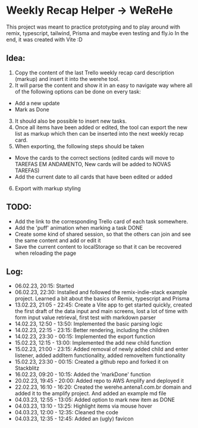 # Weekly Recap Helper -> WeReHe

This project was meant to practice prototyping and to play around with remix, typescript, tailwind, Prisma and maybe even testing and fly.io
In the end, it was created with Vite :D

## Idea:
1. Copy the content of the last Trello weekly recap card description (markup) and insert it into the werehe tool.
2. It will parse the content and show it in an easy to navigate way where all of the following options can be done on every task:
  - Add a new update
  - Mark as Done
3. It should also be possible to insert new tasks.
4. Once all items have been added or edited, the tool can export the new list as markup which then can be inserted into the next weekly recap card.
5. When exporting, the following steps should be taken
  - Move the cards to the correct sections (edited cards will move to TAREFAS EM ANDAMENTO, New cards will be added to NOVAS TAREFAS)
  - Add the current date to all cards that have been edited or added
6. Export with markup styling

## TODO:
- Add the link to the corresponding Trello card of each task somewhere.
- Add the 'puff' animation when marking a task DONE
- Create some kind of shared session, so that the others can join and see the same content and add or edit it
- Save the current content to localStorage so that it can be recovered when reloading the page

## Log:
- 06.02.23, 20:15: Started
- 06.02.23, 22:30: Installed and followed the remix-indie-stack example project. Learned a bit about the basics of Remix, typescript and Prisma
- 13.02.23, 21:05 - 22:45: Create a Vite app to get started quickly, created the first draft of the data input and main screens, lost a lot of time with form input value retrieval, first test with markdown parser
- 14.02.23, 12:50 - 13:50: Implemented the basic parsing logic
- 14.02.23, 22:15 - 23:15: Better rendering, including the children
- 14.02.23, 23:30 - 00:15: Implemented the export function
- 15.02.23, 12:15 - 13:00: Implemented the add new child function
- 15.02.23, 21:00 - 23:15: Added removal of newly added child and enter listener, added addItem functionality, added removeItem functionality
- 15.02.23, 23:30 - 00:15: Created a github repo and forked it on Stackblitz
- 16.02.23, 09:20 - 10:15: Added the 'markDone' function
- 20.02.23, 19:45 - 20:00: Added repo to AWS Amplify and deployed it
- 22.02.23, 16:10 - 16:20: Created the werehe.antena1.com.br domain and added it to the amplify project. And added an example md file
- 04.03.23, 12:55 - 13:05: Added option to mark new item as DONE
- 04.03.23, 13:10 - 13:25: Highlight items via mouse hover
- 04.03.23, 12:00 - 12:35: Cleaned the code
- 04.03.23, 12:35 - 12:45: Added an (ugly) favicon